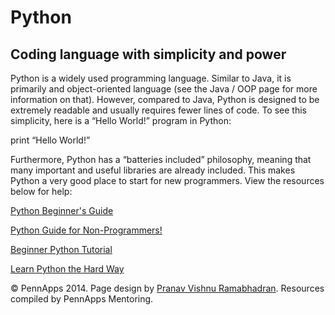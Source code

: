 <div class="hidden"><meta property="og:image" content="http://the-dining-philosophers.github.io/code-weekend/assets/img/logo.png"><link rel="shortcut icon" href="assets/images/favicon.png"><link rel="stylesheet" href="http://netdna.bootstrapcdn.com/font-awesome/4.0.3/css/font-awesome.css"><link rel="stylesheet" href='http://fonts.googleapis.com/css?family=Open+Sans:300italic,400italic,600italic,700italic,400,300,600,700' type='text/css'><link rel="stylesheet" href="assets/css/typography.css"><link rel="stylesheet" href="assets/css/markdown.css"></div>

Python
============
Coding language with simplicity and power
--------------------------
Python is a widely used programming language. Similar to Java, it is primarily and object-oriented language (see the Java / OOP page for more information on that). However, compared to Java, Python is designed to be extremely readable and usually requires fewer lines of code. To see this simplicity, here is a “Hello World!” program in Python:

print “Hello World!”

Furthermore, Python has a “batteries included” philosophy, meaning that many important and useful libraries are already included. This makes Python a very good place to start for new programmers. View the resources below for help:

[Python Beginner's Guide](http://wiki.python.org/moin/BeginnersGuide)

[Python Guide for Non-Programmers!](http://wiki.python.org/moin/BeginnersGuide/NonProgrammers)

[Beginner Python Tutorial](http://www.sthurlow.com/python/)

[Learn Python the Hard Way](http://learnpythonthehardway.org/book/)





<div class="footer"><p>&copy; PennApps 2014. Page design by <a href="http://pvrnav.com">Pranav Vishnu Ramabhadran</a>. Resources compiled by PennApps Mentoring.</div>

<script src="http://code.jquery.com/jquery-1.11.0.min.js"></script>
<script src="assets/js/nav.js"></script>
<script src="assets/js/FlowType.js"></script>
<script type="text/javascript">
    $('body').flowtype({
        minimum   : 500,
        maximum   : 1000,
        minFont   : 16,
        maxFont   : 65,
        fontRatio : 40
    });
</script>
<script>
    $(window).load(function(){
        $('.loading').fadeOut('200');
    });
</script>
